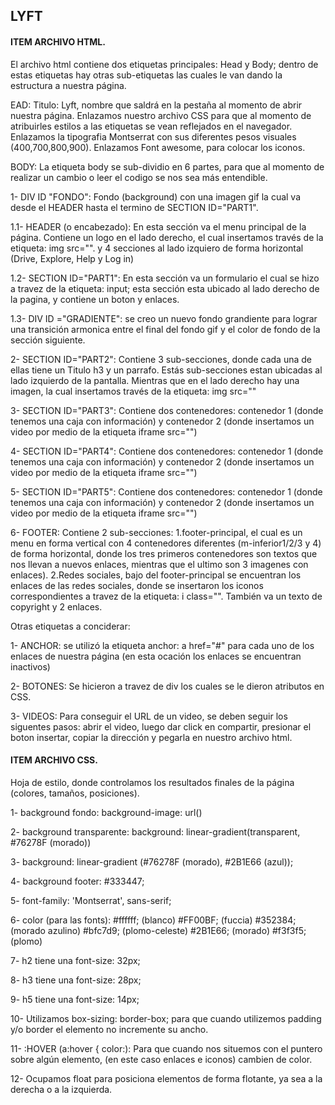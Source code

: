 ## LYFT

#### ITEM ARCHIVO HTML.
El archivo html contiene dos etiquetas principales: Head y Body; dentro de estas etiquetas hay otras sub-etiquetas las cuales le van dando la estructura a nuestra página.

EAD: 
Titulo: Lyft, nombre que saldrá en la pestaña al momento de abrir nuestra página.
Enlazamos nuestro archivo CSS para que al momento de atribuirles estilos a las etiquetas se vean reflejados en el navegador.
Enlazamos la tipografia Montserrat con sus diferentes pesos visuales (400,700,800,900).
Enlazamos Font awesome, para colocar los iconos.

BODY:
La etiqueta body se sub-dividio en 6 partes, para que al momento de realizar un cambio o leer el codigo se nos sea más entendible.

1- DIV ID "FONDO": Fondo (background) con una imagen gif la cual va desde el HEADER hasta el termino de SECTION ID="PART1".

1.1- HEADER (o encabezado): En esta sección va el menu principal de la página. Contiene un logo en el lado derecho, el cual insertamos través de la etiqueta: img src="". y 4 secciones al lado izquiero de forma horizontal (Drive, Explore, Help y Log in)

1.2- SECTION ID="PART1": En esta sección va un formulario el cual se hizo a travez de la etiqueta: input; esta sección esta ubicado al lado derecho de la pagina, y contiene un boton y enlaces.

1.3- DIV ID ="GRADIENTE": se creo un nuevo fondo grandiente para lograr una transición armonica entre el final del fondo gif y el color de fondo de la sección siguiente.

2- SECTION ID="PART2": Contiene 3 sub-secciones, donde cada una de ellas tiene un Titulo h3 y un parrafo. Estás sub-secciones estan ubicadas al lado izquierdo de la pantalla. Mientras que en el lado derecho hay una imagen, la cual insertamos través de la etiqueta: img src=""

3- SECTION ID="PART3": Contiene dos contenedores: contenedor 1 (donde tenemos una caja con información) y contenedor 2 (donde insertamos un video por medio de la etiqueta iframe src="")

4- SECTION ID="PART4":  Contiene dos contenedores: contenedor 1 (donde tenemos una caja con información) y contenedor 2 (donde insertamos un video por medio de la etiqueta iframe src="")

5- SECTION ID="PART5":  Contiene dos contenedores: contenedor 1 (donde tenemos una caja con información) y contenedor 2 (donde insertamos un video por medio de la etiqueta iframe src="")

6- FOOTER: Contiene 2 sub-secciones: 1.footer-principal, el cual es un menu en forma vertical con 4 contenedores diferentes (m-inferior1/2/3 y 4) de forma horizontal, donde los tres primeros contenedores son textos que nos llevan a nuevos enlaces, mientras que el ultimo son 3 imagenes con enlaces). 2.Redes sociales, bajo del footer-principal se encuentran los enlaces de las redes sociales, donde se insertaron los iconos correspondientes a travez de la etiqueta: i class="". También va un texto de copyright y 2 enlaces.


Otras etiquetas a conciderar:

1- ANCHOR: se utilizó la etiqueta anchor: a href="#" para cada uno de los enlaces de nuestra página (en esta ocación los enlaces se encuentran inactivos)

2- BOTONES: Se hicieron a travez de div los cuales se le dieron atributos en CSS.

3- VIDEOS: Para conseguir el URL de un video, se deben seguir los siguentes pasos: abrir el video, luego dar click en compartir, presionar el boton insertar, copiar la dirección y pegarla en nuestro archivo html.


#### ITEM ARCHIVO CSS.
Hoja de estilo, donde controlamos los resultados finales de la página (colores, tamaños, posiciones).

1- background fondo: background-image: url()

2- background transparente: background: linear-gradient(transparent, #76278F (morado))

3- background: linear-gradient (#76278F (morado), #2B1E66 (azul));

4- background footer: #333447;

5- font-family: 'Montserrat', sans-serif;

6- color (para las fonts): #ffffff; (blanco) #FF00BF; (fuccia) #352384; (morado azulino) #bfc7d9; (plomo-celeste) #2B1E66; (morado) #f3f3f5; (plomo) 

7- h2 tiene una font-size: 32px;

8- h3 tiene una font-size: 28px;

9- h5 tiene una font-size: 14px;

10- Utilizamos box-sizing: border-box; para que cuando utilizemos padding y/o border el elemento no incremente su ancho.

11- :HOVER (a:hover { color:): Para que cuando nos situemos con el puntero sobre algún elemento, (en este caso enlaces e iconos) cambien de color. 

12- Ocupamos float para posiciona elementos de forma flotante, ya sea a la derecha o a la izquierda.